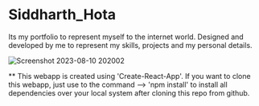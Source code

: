# Siddharth_Hota

Its my portfolio to represent myself to the internet world. Designed and developed by me to represent my skills, projects and my personal details.

![Screenshot 2023-08-10 202002](https://github.com/Bluetooth-stack/portfolio-site/assets/80689111/70c4fa93-f687-4c8f-a723-6d825f64ecd3)

**
This webapp is created using 'Create-React-App'.
If you want to clone this webapp, just use to the command 
--> 'npm install'
to install all dependencies over your local system after cloning this repo from github.
